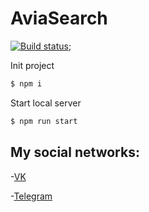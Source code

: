 # AviaSearch

[![Build status](https://ci.appveyor.com/api/projects/status/dh21hklwagulbokd?svg=true)](https://ci.appveyor.com/project/Kiraradi/aviasearch);

Init project 
```bash
$ npm i
```
Start local server
```bash
$ npm run start
```
## My social networks:
-[VK](https://vk.com/thedomino2)

-[Telegram](https://t.me/Kiraradi)